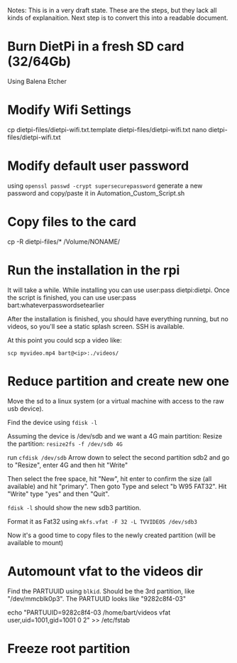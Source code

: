 Notes: This is in a very draft state. These are the steps, but they lack all kinds of explanaition. Next step is to convert this into a readable document.

# Burn DietPi in a fresh SD card (32/64Gb)
Using Balena Etcher

# Modify Wifi Settings
cp dietpi-files/dietpi-wifi.txt.template dietpi-files/dietpi-wifi.txt
nano dietpi-files/dietpi-wifi.txt

# Modify default user password
using `openssl passwd -crypt supersecurepassword` generate a new password and copy/paste it in Automation_Custom_Script.sh

# Copy files to the card
cp -R dietpi-files/* /Volume/NONAME/

# Run the installation in the rpi
It will take a while.
While installing you can use user:pass dietpi:dietpi. Once the script is finished, you can use user:pass bart:whateverpasswordsetearlier

After the installation is finished, you should have everything running, but no videos, so you'll see a static splash screen.
SSH is available.

At this point you could scp a video like:
```
scp myvideo.mp4 bart@<ip>:./videos/
```

# Reduce partition and create new one
Move the sd to a linux system (or a virtual machine with access to the raw usb device).

Find the device using `fdisk -l`

Assuming the device is /dev/sdb and we want a 4G main partition:
Resize the partition: `resize2fs -f /dev/sdb 4G`

run `cfdisk /dev/sdb`
Arrow down to select the second partition sdb2 and go to "Resize", enter 4G and then hit "Write"

Then select the free space, hit "New", hit enter to confirm the size (all available) and hit "primary". Then goto Type and select "b W95 FAT32". Hit "Write" type "yes" and then "Quit".

`fdisk -l` should show the new sdb3 partition.

Format it as Fat32 using `mkfs.vfat -F 32 -L TVVIDEOS /dev/sdb3`

Now it's a good time to copy files to the newly created partition (will be available to mount)

# Automount vfat to the videos dir

Find the PARTUUID using `blkid`. Should be the 3rd partition, like "/dev/mmcblk0p3". The PARTUUID looks like "9282c8f4-03"

echo "PARTUUID=9282c8f4-03 /home/bart/videos vfat user,uid=1001,gid=1001 0 2" >> /etc/fstab

# Freeze root partition
